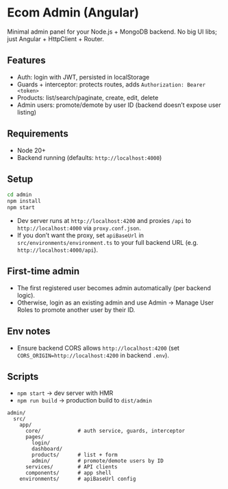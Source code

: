# Ecom Admin (Angular)

Minimal admin panel for your Node.js + MongoDB backend. No big UI libs; just Angular + HttpClient + Router.

## Features
- Auth: login with JWT, persisted in localStorage
- Guards + interceptor: protects routes, adds `Authorization: Bearer <token>`
- Products: list/search/paginate, create, edit, delete
- Admin users: promote/demote by user ID (backend doesn’t expose user listing)

## Requirements
- Node 20+
- Backend running (defaults: `http://localhost:4000`)

## Setup
```bash
cd admin
npm install
npm start
```
- Dev server runs at `http://localhost:4200` and proxies `/api` to `http://localhost:4000` via `proxy.conf.json`.
- If you don’t want the proxy, set `apiBaseUrl` in `src/environments/environment.ts` to your full backend URL (e.g. `http://localhost:4000/api`).

## First-time admin
- The first registered user becomes admin automatically (per backend logic).
- Otherwise, login as an existing admin and use Admin → Manage User Roles to promote another user by their ID.

## Env notes
- Ensure backend CORS allows `http://localhost:4200` (set `CORS_ORIGIN=http://localhost:4200` in backend `.env`).

## Scripts
- `npm start` → dev server with HMR
- `npm run build` → production build to `dist/admin`

```text
admin/
  src/
    app/
      core/            # auth service, guards, interceptor
      pages/
        login/
        dashboard/
        products/      # list + form
        admin/         # promote/demote users by ID
      services/        # API clients
      components/      # app shell
    environments/      # apiBaseUrl config
```


